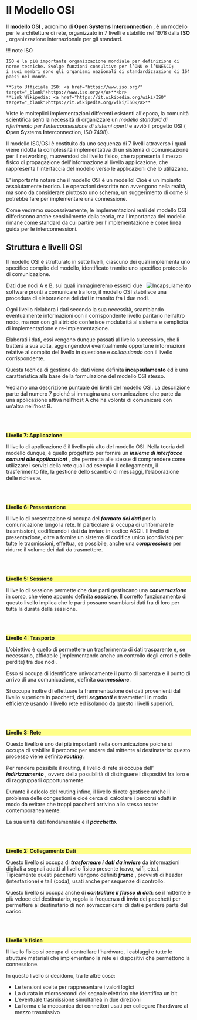 # Il Modello OSI


Il **modello OSI** , acronimo di **Open Systems Interconnection** , è un modello per le architetture di rete,
organizzato in 7 livelli e stabilito nel 1978 dalla **ISO** , organizzazione internazionale per gli standard.

!!! note ISO
    
    ISO è la più importante organizzazione mondiale per definizione di norme tecniche. Svolge funzioni consultive per l’ONU e l’UNESCO; 
    i suoi membri sono gli organismi nazionali di standardizzazione di 164 paesi nel mondo.

    **Sito Ufficiale ISO: <a href="https://www.iso.org/" target="_blank">https://www.iso.org/</a>**<br>
    **Link Wikipedia: <a href="https://it.wikipedia.org/wiki/ISO" target="_blank">https://it.wikipedia.org/wiki/ISO</a>**

Viste le molteplici implementazioni differenti esistenti all'epoca, la comunità scientifica sentì la
necessità di organizzare un *modello standard di riferimento per l'interconnessione di sistemi aperti*
e avviò il progetto OSI ( **O**pen **S**ystems **I**nterconnection, ISO 7498).

Il modello ISO/OSI è costituito da uno sequenza di 7 livelli attraverso i quali viene ridotta la
complessità implementativa di un sistema di comunicazione per il networking, muovendosi dal livello
fisico, che rappresenta il mezzo fisico di propagazione dell'informazione al livello applicazione, che
rappresenta l'interfaccia del modello verso le applicazioni che lo utilizzano.

E' importante notare che il modello OSI è un modello! Cioè è un impianto assolutamente teorico. Le
operazioni descritte non avvengono nella realtà, ma sono da considerare piuttosto uno schema, un
suggerimento di come si potrebbe fare per implementare una connessione.

Come vedremo successivamente, le implementazioni reali del modello OSI differiscono anche
sensibilmente dalla teoria, ma l'importanza del modello rimane come standard da cui partire per
l'implementazione e come linea guida per le interconnessioni.


<!-- xxxxxxxxxxxxxxxxxxxxxxxxxxxxxxxxxxxxxxxxxxxxxxxxxxxxxxxxxxxxxxxxxxxxxxxxxxxxxxxxxxxxxxxxxxxxxxxxxxxxxxxxxxxxxxxxxxx -->
## Struttura e livelli OSI

Il modello OSI è strutturato in sette livelli, ciascuno dei quali implementa uno specifico compito del
modello, identificato tramite uno specifico protocollo di comunicazione.

<img style="float: right" alt="Incapsulamento" src="../images/OSI_incapsulamento.png">

Dati due nodi A e B, sui quali immagineremo esserci due software pronti a comunicare tra loro, il
modello OSI stabilisce una procedura di elaborazione dei dati in transito fra i due nodi.

Ogni livello rielabora i dati secondo la sua necessità, scambiando eventualmente informazioni con il
corrispondente livello paritario nell’altro nodo, ma non con gli altri: ciò conferisce modularità al
sistema e semplicità di implementazione e re-implementazione.

Elaborati i dati, essi vengono dunque passati al livello successivo, che li tratterà a sua volta,
aggiungendovi eventualmente opportune informazioni relative al compito del livello in
questione e *colloquiando* con il livello corrispondente.

Questa tecnica di gestione dei dati viene definita **incapsulamento** ed è una caratteristica alla base 
della formulazione del modello OSI stesso.

Vediamo una descrizione puntuale dei livelli del modello OSI. La descrizione parte dal numero 7
poiché si immagina una comunicazione che parte da una applicazione attiva nell’host A che ha volontà
di comunicare con un’altra nell’host B.

<br>
<br>

**<div style="background:#FFFF88">Livello 7: Applicazione</div>**

Il livello di applicazione é il livello più alto del modello OSI. Nella teoria del modello dunque, è quello
progettato per fornire un **_insieme di interfacce comuni alle applicazioni_** , che permetta alle stesse di
comprendere come utilizzare i servizi della rete quali ad esempio il collegamento, il trasferimento file,
la gestione dello scambio di messaggi, l’elaborazione delle richieste.

<br>
<br>

**<div style="background:#FFFF88">Livello 6: Presentazione</div>**

Il livello di presentazione si occupa del **_formato dei dati_** per la comunicazione lungo la rete. In
particolare si occupa di uniformare le trasmissioni, codificando i dati da inviare in codice ASCII. Il
livello di presentazione, oltre a fornire un sistema di codifica unico (condiviso) per tutte le trasmissioni,
effettua, se possibile, anche una **_compressione_** per ridurre il volume dei dati da trasmettere.

<br>
<br>

**<div style="background:#FFFF88">Livello 5: Sessione</div>**

Il livello di sessione permette che due parti gestiscano una **_conversazione_** in corso, che viene appunto
definita **_sessione_**. Il corretto funzionamento di questo livello implica che le parti possano scambiarsi
dati fra di loro per tutta la durata della sessione.

<br>
<br>

**<div style="background:#FFFF88">Livello 4: Trasporto</div>**

L’obiettivo è quello di permettere un trasferimento di dati trasparente e, se necessario, affidabile
(implementando anche un controllo degli errori e delle perdite) tra due nodi.

Esso si occupa di identificare univocamente il punto di partenza e il punto di arrivo di una
comunicazione, definita **_connessione_**.

Si occupa inoltre di effettuare la frammentazione dei dati provenienti dal livello superiore in pacchetti,
detti **_segmenti_** e trasmetterli in modo efficiente usando il livello rete ed isolando da questo i livelli
superiori.

<br>
<br>

**<div style="background:#FFFF88">Livello 3: Rete</div>**

Questo livello è uno dei più importanti nella comunicazione poiché si occupa di stabilire il percorso per
andare dal mittente al destinatario: questo processo viene definito **_routing_**.

Per rendere possibile il routing, il livello di rete si occupa dell’ **_indirizzamento_** , ovvero della possibilità
di distinguere i dispositivi fra loro e di raggrupparli opportunamente.

Durante il calcolo del routing infine, il livello di rete gestisce anche il problema delle congestioni e cioè
cerca di calcolare i percorsi adatti in modo da evitare che troppi pacchetti arrivino allo stesso router
contemporaneamente.

La sua unità dati fondamentale è il **_pacchetto_**.

<br>
<br>

**<div style="background:#FFFF88">Livello 2: Collegamento Dati</div>**

Questo livello si occupa di **_trasformare i dati da inviare_** da informazioni digitali a segnali adatti al
livello fisico presente (cavo, wifi, etc.). Tipicamente questi pacchetti vengono definiti **_frame_** , provvisti
di header (intestazione) e tail (coda), usati anche per sequenze di controllo.

Questo livello si occupa anche di **_controllare il flusso di dati_**: se il mittente è più veloce del
destinatario, regola la frequenza di invio dei pacchetti per permettere al destinatario di non
sovraccaricarsi di dati e perdere parte del carico.

<br>
<br>

**<div style="background:#FFFF88">Livello 1: fisico</div>**

Il livello fisico si occupa di controllare l’hardware, i cablaggi e tutte le strutture materiali che
implementano la rete e i dispositivi che permettono la connessione.

In questo livello si decidono, tra le altre cose:

- Le tensioni scelte per rappresentare i valori logici
- La durata in microsecondi del segnale elettrico che identifica un bit
- L'eventuale trasmissione simultanea in due direzioni
- La forma e la meccanica dei connettori usati per collegare l'hardware al mezzo trasmissivo

<br>
<br>

